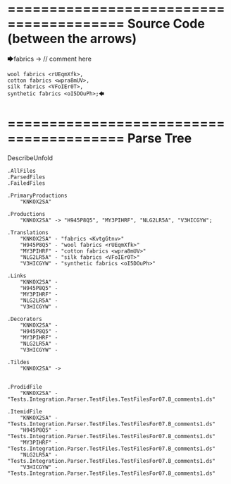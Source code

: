 ========================================
Source Code (between the arrows)
========================================

🡆fabrics <KvtgGtnv> -> // comment here

    wool fabrics <rUEqmXfk>,
    cotton fabrics <wpra8mUV>,
    silk fabrics <VFoIEr0T>,
    synthetic fabrics <oI5DOuPh>;🡄

========================================
Parse Tree
========================================
DescribeUnfold

    .AllFiles
    .ParsedFiles
    .FailedFiles

    .PrimaryProductions
        "KNKOX2SA" 

    .Productions
        "KNKOX2SA" -> "H945P8Q5", "MY3PIHRF", "NLG2LR5A", "V3HICGYW";

    .Translations
        "KNKOX2SA" - "fabrics <KvtgGtnv>"
        "H945P8Q5" - "wool fabrics <rUEqmXfk>"
        "MY3PIHRF" - "cotton fabrics <wpra8mUV>"
        "NLG2LR5A" - "silk fabrics <VFoIEr0T>"
        "V3HICGYW" - "synthetic fabrics <oI5DOuPh>"

    .Links
        "KNKOX2SA" - 
        "H945P8Q5" - 
        "MY3PIHRF" - 
        "NLG2LR5A" - 
        "V3HICGYW" - 

    .Decorators
        "KNKOX2SA" - 
        "H945P8Q5" - 
        "MY3PIHRF" - 
        "NLG2LR5A" - 
        "V3HICGYW" - 

    .Tildes
        "KNKOX2SA" -> 


    .ProdidFile
        "KNKOX2SA" - "Tests.Integration.Parser.TestFiles.TestFilesFor07.B_comments1.ds"

    .ItemidFile
        "KNKOX2SA" - "Tests.Integration.Parser.TestFiles.TestFilesFor07.B_comments1.ds"
        "H945P8Q5" - "Tests.Integration.Parser.TestFiles.TestFilesFor07.B_comments1.ds"
        "MY3PIHRF" - "Tests.Integration.Parser.TestFiles.TestFilesFor07.B_comments1.ds"
        "NLG2LR5A" - "Tests.Integration.Parser.TestFiles.TestFilesFor07.B_comments1.ds"
        "V3HICGYW" - "Tests.Integration.Parser.TestFiles.TestFilesFor07.B_comments1.ds"

